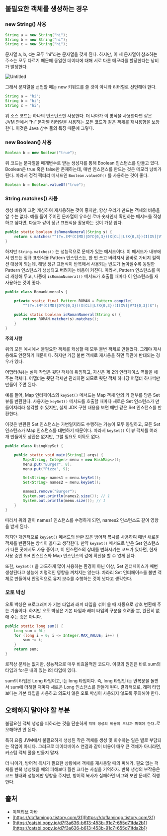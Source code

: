 
## 불필요한 객체를 생성하는 경우

### new String() 사용

```java
String a = new String("hi");
String b = new String("hi");
String c = new String("hi");
```

문자열 a, b, c는 모두 “hi”라는 문자열을 갖게 된다. 하지만, 이 세 문자열이 참조하는 주소는 모두 다르기 때문에 동일한 데이터에 대해 서로 다른 메모리를 할당한다는 낭비가 발생한다.

![Untitled](https://www.notion.so/image/https%3A%2F%2Fs3-us-west-2.amazonaws.com%2Fsecure.notion-static.com%2Fa53d14aa-6abf-40f0-8441-435647d172fa%2FUntitled.png?table=block&id=f168859c-367c-4924-a4c6-5e04788fab67&spaceId=b453bd85-cb15-44b5-bf2e-580aeda8074e&width=2000&userId=80352c12-65a4-4562-9a36-2179ed0dfffb&cache=v2)

그래서 문자열을 선언할 때는 new 키워드를 쓸 것이 아니라 리터럴로 선언해야 한다.

```java
String a = "hi";
String b = "hi";
String c = "hi";
```

위 소스 코드는 하나의 인스턴스만 사용한다. 더 나아가 이 방식을 사용한다면 같은 JVM 안에서 “hi” 문자열 리터럴을 사용하는 모든 코드가 같은 객체를 재사용함을 보장한다. 이것은 Java 상수 풀의 특징 때문에 그렇다.

### new Boolean() 사용

```java
Boolean b = new Boolean("true");
```

위 코드는 문자열을 매개변수로 받는 생성자를 통해 Boolean 인스턴스를 만들고 있다. Boolean은 true 혹은 false만 존재하는데, 매번 인스턴스를 만드는 것은 메모리 낭비가 된다. 따라서 정적 팩터리 메서드인 `Boolean.valueOf()` 를 사용하는 것이 좋다.

```java
Boolean b = Boolean.valueOf("true");
```

### String.matches() 사용

생성 비용이 크면 캐싱하여 재사용하는 것이 좋지만, 항상 우리가 만드는 객체의 비용을 알 수는 없다. 예를 들어 주어진 문자열이 유효한 로마 숫자인지 확인하는 메서드를 작성하고 싶다면, 다음과 같이 정규 표현식을 활용하는 것이 가장 쉽다.

```java
public static boolean isRomanNumeral(String s) {
    return s.matches("^(?=.)M*(C[MD]|D?C{0,3})(X[CL]|L?X{0,3})(I[XV]|V?I{0,3})$");
}
```

하지만 `String.matches()` 는 성능적으로 문제가 있는 메서드이다. 이 메서드가 내부에서 만드는 정규 표현식용 Pattern 인스턴스는, 한 번 쓰고 버려져서 곧바로 가비지 컬렉션 대상이 되는데, 해당 정규 표현식이 반복해서 사용되는 빈도가 높아질수록 동일한 Pattern 인스턴스가 생성되고 버려지는 비용이 커진다. 따라서, Pattern 인스턴스를 미리 캐싱해 두고, 나중에 `isRomanNumeral()` 메서드가 호출될 때마다 이 인스턴스를 재사용하는 것이 좋다.

```java
public class RomanNumerals {

    private static final Pattern ROMAN = Pattern.compile(
        "^(?=.)M*(C[MD]|D?C{0,3})(X[CL]|L?X{0,3})(I[XV]|V?I{0,3})$");

    public static boolean isRomanNumeral(String s) {
        return ROMAN.matcher(s).matches();
    }
}
```

**주의 사항**

위의 모든 예시에서 불필요한 객체를 캐싱할 때 모두 불변 객체로 만들었다. 그래야 재사용해도 안전하기 때문이다. 하지만 가끔 불변 객체로 재사용을 하면 직관에 반대되는 경우가 있다.

어댑터(뷰)는 실제 작업은 뒷단 객체에 위임하고, 자신은 제 2의 인터페이스 역할을 해 주는 객체다. 어댑터는 뒷단 객체만 관리하면 되므로 뒷단 객체 하나당 어댑터 하나씩만 만들어 주면 된다.

예를 들어, Map 인터페이스의 `keySet()` 메서드는 Map 객체 안의 키 전부를 담은 Set 뷰를 반환한다. 사용자는 `keySet()` 메서드를 호출할 때마다 새로운 Set 인스턴스가 만들어지리라 생각할 수 있지만, 실제 JDK 구현 내용을 보면 매번 같은 Set 인스턴스를 반환한다.

이것은 반환된 Set 인스턴스는 가변일지라도 수행하는 기능이 모두 동일하고, 모든 Set 인스턴스가 Map 인스턴스를 대변하기 때문이다. 따라서 `keySet()` 이 뷰 객체를 여러 개 만들어도 상관은 없지만, 그럴 필요도 이득도 없다.

```java
public class UsingKeySet {

    public static void main(String[] args) {
        Map<String, Integer> menu = new HashMap<>();
        menu.put("Burger", 8);
        menu.put("Pizza", 9);

        Set<String> names1 = menu.keySet();
        Set<String> names2 = menu.keySet();

        names1.remove("Burger");
        System.out.println(names2.size()); // 1
        System.out.println(menu.size()); // 1
    }
}
```

따라서 위와 같이 names1 인스턴스를 수정하게 되면, names2 인스턴스도 같이 영향을 받게 된다.

하지만 개인적으로 `keySet()` 메서드의 반환 값은 방어적 복사를 사용하여 매번 새로운 객체를 반환하는 방식이 옳다고 생각한다. 만약 `keySet()` 메서드로 받은 Set 인스턴스가 다른 곳에서도 사용 중이고, 이 인스턴스의 상태를 변화시키는 코드가 있다면, 현재 사용 중인 Set 인스턴스와 Map 인스턴스의 값에 확신을 할 수 없게 된다.

또한, `keySet()` 을 과도하게 많이 사용하는 환경이 아닌 이상, Set 인터페이스가 매번 생성된다고 성능에 치명적인 영향을 끼치지는 않는다. 차라리 Set 인터페이스를 불변 객체로 만들어서 안정적으로 유지 보수를 수행하는 것이 낫다고 생각한다.

### 오토 박싱

오토 박싱은 프로그래머가 기본 타입과 래퍼 타입을 섞어 쓸 때 자동으로 상호 변환해 주는 기술이다. 하지만 오토 박싱은 기본 타입과 래퍼 타입의 구분을 흐려줄 뿐, 완전히 없애 주는 것은 아니다.

```java
public static long sum() {
    Long sum = 0L;
    for (long i = 0; i <= Integer.MAX_VALUE; i++) {
        sum += i;
    }
    return sum;
}
```

로직상 문제는 없지만, 성능적으로 매우 비효율적인 코드다. 이것의 원인은 바로 sum의 타입과 for문 내의 있는 i의 타입에 있다.

sum의 타입은 Long 타입이고, i는 long 타입이다. 즉, long 타입인 i는 반복문을 돌면서 sum에 더해질 때마다 새로운 Long 인스턴스를 만들게 된다. 결과적으로, 래퍼 타입보다는 기본 타입을 사용하고 의도치 않은 오토 박싱이 사용되지 않도록 주의해야 한다.

## 오해하지 말아야 할 부분

불필요한 객체 생성을 피하라는 것을 단순하게 `객체 생성의 비용이 크니까 피해야 한다.`로 오해하면 안 된다. 

특히 요즘 JVM에서 불필요하게 생성된 작은 객체를 생성 및 회수하는 일은 별로 부담되는 작업이 아니다. 그러므로 데이터베이스 연결과 같이 비용이 매우 큰 객체가 아니라면, 커스텀 객체 풀을 만들지 말자.

더 나아가, 방어적 복사가 필요한 상황에서 객체를 재사용할 때의 피해가, 필요 없는 객체를 반복 생성했을 때의 피해보다 훨씬 크다는 사실을 기억하자. 반복 생성의 부작용은 코드 형태와 성능에만 영향을 주지만, 방어적 복사가 실패하면 버그와 보안 문제로 직행한다.

## 출처

- 이펙티브 자바
- [https://doflamingo.tistory.com/31](https://doflamingo.tistory.com/31)
- [https://catsbi.oopy.io/d7f3a636-b613-453b-91c7-655d71fda2b1](https://catsbi.oopy.io/d7f3a636-b613-453b-91c7-655d71fda2b1)
